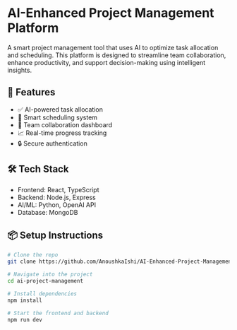 # AI-Enhanced Project Management Platform

A smart project management tool that uses AI to optimize task allocation and scheduling. This platform is designed to streamline team collaboration, enhance productivity, and support decision-making using intelligent insights.

## 🚀 Features

- ✅ AI-powered task allocation
- 📅 Smart scheduling system
- 💬 Team collaboration dashboard
- 📈 Real-time progress tracking
- 🔒 Secure authentication

## 🛠️ Tech Stack

- Frontend: React, TypeScript
- Backend: Node.js, Express
- AI/ML: Python, OpenAI API
- Database: MongoDB

## 📦 Setup Instructions

```bash
# Clone the repo
git clone https://github.com/AnoushkaIshi/AI-Enhanced-Project-Management-Platforms-with-Smart-Task-Allocation-and-Schedulingaipmplatform.git

# Navigate into the project
cd ai-project-management

# Install dependencies
npm install

# Start the frontend and backend
npm run dev
